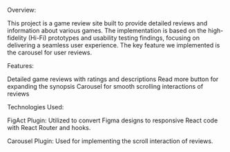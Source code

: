 Overview:

This project is a game review site built to provide detailed reviews and information about various games. The implementation is based on the high-fidelity (Hi-Fi) prototypes and usability testing findings, focusing on delivering a seamless user experience. The key feature we implemented is the carousel for user reviews.

Features:

Detailed game reviews with ratings and descriptions
Read more button for expanding the synopsis
Carousel for smooth scrolling interactions of reviews

Technologies Used:

FigAct Plugin: Utilized to convert Figma designs to responsive React code with React Router and hooks.

Carousel Plugin: Used for implementing the scroll interaction of reviews.
